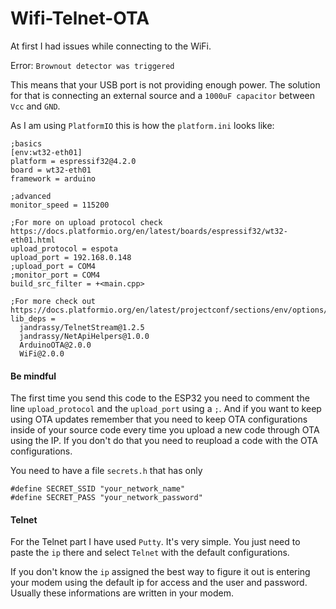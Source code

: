# Wifi-Telnet-OTA

At first I had issues while connecting to the WiFi.

Error: `Brownout detector was triggered`

This means that your USB port is not providing enough power. The solution for that is connecting an external source and a `1000uF capacitor` between `Vcc` and `GND`.

As I am using `PlatformIO` this is how the `platform.ini` looks like:

```
;basics
[env:wt32-eth01]
platform = espressif32@4.2.0
board = wt32-eth01
framework = arduino

;advanced
monitor_speed = 115200

;For more on upload protocol check https://docs.platformio.org/en/latest/boards/espressif32/wt32-eth01.html
upload_protocol = espota
upload_port = 192.168.0.148
;upload_port = COM4
;monitor_port = COM4
build_src_filter = +<main.cpp>

;For more check out https://docs.platformio.org/en/latest/projectconf/sections/env/options/library/lib_deps.html
lib_deps =
  jandrassy/TelnetStream@1.2.5
  jandrassy/NetApiHelpers@1.0.0
  ArduinoOTA@2.0.0
  WiFi@2.0.0
```

#### Be mindful

The first time you send this code to the ESP32 you need to comment the line `upload_protocol` and the `upload_port` using a `;`. And if you want to keep using OTA updates remember that you need to keep OTA configurations inside of your source code every time you upload a new code through OTA using the IP. If you don't do that you need to reupload a code with the OTA configurations.

You need to have a file `secrets.h` that has only
```
#define SECRET_SSID "your_network_name"
#define SECRET_PASS "your_network_password"
```

#### Telnet

For the Telnet part I have used `Putty`. It's very simple. You just need to paste the `ip` there and select `Telnet` with the default configurations. 

If you don't know the `ip` assigned the best way to figure it out is entering your modem using the default ip for access and the user and password. Usually these informations are written in your modem.

